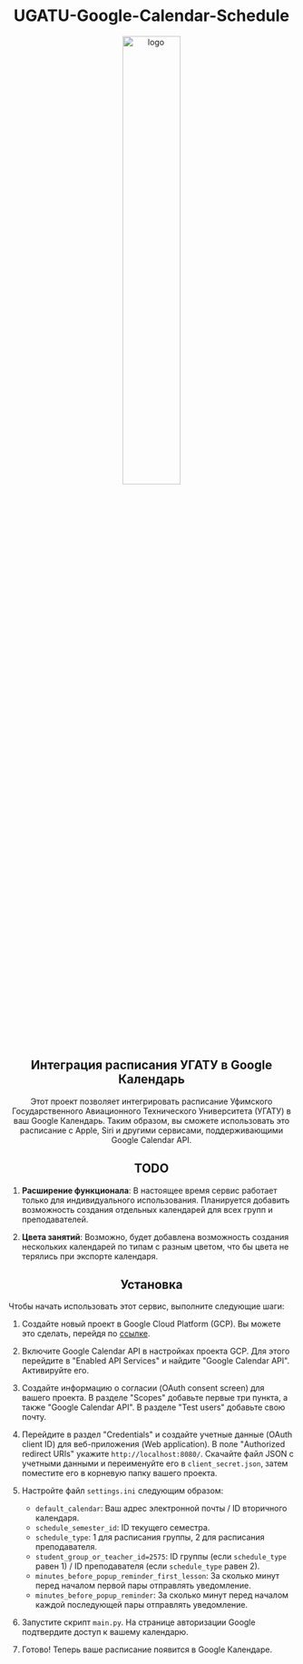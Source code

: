<div align="center">

# UGATU-Google-Calendar-Schedule
  
<img src="https://media.discordapp.net/attachments/959412635814756402/1157606686173958256/IMG_4167.png?ex=651938bd&is=6517e73d&hm=b8cf69a6ff9d5a0d49157d4ee3917ce69f196eabcfdc0bfb393af5e216510783&=" alt="logo" width="45%" />
<br> <br>

## Интеграция расписания УГАТУ в Google Календарь

Этот проект позволяет интегрировать расписание Уфимского Государственного Авиационного Технического Университета (УГАТУ) в ваш Google Календарь. Таким образом, вы сможете использовать это расписание с Apple, Siri и другими сервисами, поддерживающими Google Calendar API.

## TODO

</div>

1. **Расширение функционала**: В настоящее время сервис работает только для индивидуального использования. Планируется добавить возможность создания отдельных календарей для всех групп и преподавателей.

2. **Цвета занятий**: Возможно, будет добавлена возможность создания нескольких календарей по типам с разным цветом, что бы цвета не терялись при экспорте календаря.

<div align="center">

## Установка

</div>

Чтобы начать использовать этот сервис, выполните следующие шаги:

1. Создайте новый проект в Google Cloud Platform (GCP). Вы можете это сделать, перейдя по [ссылке](https://developers.google.com/workspace/guides/create-project).

2. Включите Google Calendar API в настройках проекта GCP. Для этого перейдите в "Enabled API Services" и найдите "Google Calendar API". Активируйте его.

3. Создайте информацию о согласии (OAuth consent screen) для вашего проекта. В разделе "Scopes" добавьте первые три пункта, а также "Google Calendar API". В разделе "Test users" добавьте свою почту.

4. Перейдите в раздел "Credentials" и создайте учетные данные (OAuth client ID) для веб-приложения (Web application). В поле "Authorized redirect URIs" укажите `http://localhost:8080/`. Скачайте файл JSON с учетными данными и переименуйте его в `client_secret.json`, затем поместите его в корневую папку вашего проекта.

5. Настройте файл `settings.ini` следующим образом:
   - `default_calendar`: Ваш адрес электронной почты / ID вторичного календаря.
   - `schedule_semester_id`: ID текущего семестра.
   - `schedule_type`: 1 для расписания группы, 2 для расписания преподавателя.
   - `student_group_or_teacher_id=2575`: ID группы (если `schedule_type` равен 1) / ID преподавателя (если `schedule_type` равен 2).
   - `minutes_before_popup_reminder_first_lesson`: За сколько минут перед началом первой пары отправлять уведомление.
   - `minutes_before_popup_reminder`: За сколько минут перед началом каждой последующей пары отправлять уведомление.

6. Запустите скрипт `main.py`. На странице авторизации Google подтвердите доступ к вашему календарю.

7. Готово! Теперь ваше расписание появится в Google Календаре.